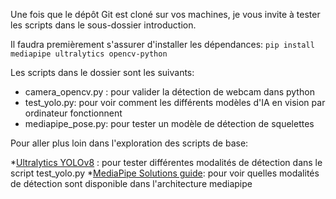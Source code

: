 Une fois que le dépôt Git est cloné sur vos machines, je vous invite à tester les scripts dans le sous-dossier introduction.

Il faudra premièrement s'assurer d'installer les dépendances:
` pip install mediapipe ultralytics opencv-python `

Les scripts dans le dossier sont les suivants: 

* camera_opencv.py : pour valider la détection de webcam dans python
* test_yolo.py: pour voir comment les différents modèles d'IA en vision par ordinateur fonctionnent
* mediapipe_pose.py: pour tester un modèle de détection de squelettes

Pour aller plus loin dans l'exploration des scripts de base: 

*[Ultralytics YOLOv8](https://docs.ultralytics.com/models/yolov8/) : pour tester différentes modalités de détection dans le script test_yolo.py
*[MediaPipe Solutions guide](https://ai.google.dev/edge/mediapipe/solutions/guide): pour voir quelles modalités de détection sont disponible dans l'architecture mediapipe
